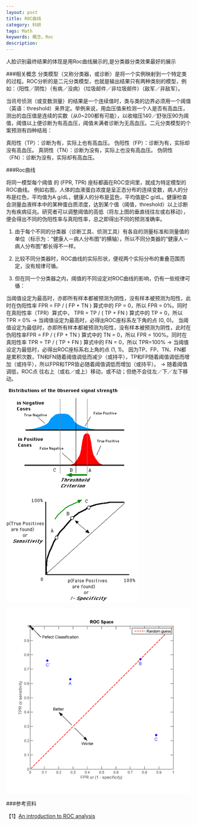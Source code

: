 ```yaml
---
layout: post
title: ROC曲线
category: 科研
tags: Math
keywords: 概念，Roc
description:
---
```

人脸识别最终结果的体现是用Roc曲线展示的,是分类器分类效果最好的展示

###相关概念
分类模型（又称分类器，或诊断）是将一个实例映射到一个特定类的过程。ROC分析的是二元分类模型，也就是输出结果只有两种类别的模型，例如：（阳性／阴性）（有病／没病）（垃圾邮件／非垃圾邮件）（敌军／非敌军）。

当讯号侦测（或变数测量）的结果是一个连续值时，类与类的边界必须用一个阈值（英语：threshold）来界定。举例来说，用血压值来检测一个人是否有高血压，测出的血压值是连续的实数（从0~200都有可能），以收缩压140／舒张压90为阈值，阈值以上便诊断为有高血压，阈值未满者诊断为无高血压。二元分类模型的个案预测有四种结局：

真阳性（TP）：诊断为有，实际上也有高血压。
伪阳性（FP）：诊断为有，实际却没有高血压。
真阴性（TN）：诊断为没有，实际上也没有高血压。
伪阴性（FN）：诊断为没有，实际却有高血压。

###Roc曲线

将同一模型每个阈值 的 (FPR, TPR) 座标都画在ROC空间里，就成为特定模型的ROC曲线。
例如右图，人体的血液蛋白浓度是呈正态分布的连续变数，病人的分布是红色，平均值为A g/dL，健康人的分布是蓝色，平均值是C g/dL。健康检查会测量血液样本中的某种蛋白质浓度，达到某个值（阈值，threshold）以上诊断为有疾病征兆。研究者可以调整阈值的高低（将左上图的垂直线往左或右移动），便会得出不同的伪阳性率与真阳性率，总之即得出不同的预测准确率。

1. 由于每个不同的分类器（诊断工具、侦测工具）有各自的测量标准和测量值的单位（标示为：“健康人－病人分布图”的横轴），所以不同分类器的“健康人－病人分布图”都长得不一样。

2. 比较不同分类器时，ROC曲线的实际形状，便视两个实际分布的重叠范围而定，没有规律可循。

3. 但在同一个分类器之内，阈值的不同设定对ROC曲线的影响，仍有一些规律可循：

当阈值设定为最高时，亦即所有样本都被预测为阴性，没有样本被预测为阳性，此时在伪阳性率 FPR = FP / ( FP + TN ) 算式中的 FP = 0，所以 FPR = 0%。同时在真阳性率（TPR）算式中， TPR = TP / ( TP + FN ) 算式中的 TP = 0，所以 TPR = 0%
→ 当阈值设定为最高时，必得出ROC座标系左下角的点 (0, 0)。
当阈值设定为最低时，亦即所有样本都被预测为阳性，没有样本被预测为阴性，此时在伪阳性率FPR = FP / ( FP + TN ) 算式中的 TN = 0，所以 FPR = 100%。同时在真阳性率 TPR = TP / ( TP + FN ) 算式中的 FN = 0，所以 TPR=100%
→ 当阈值设定为最低时，必得出ROC座标系右上角的点 (1, 1)。
因为TP、FP、TN、FN都是累积次数，TN和FN随着阈值调低而减少（或持平），TP和FP随着阈值调低而增加（或持平），所以FPR和TPR皆必随着阈值调低而增加（或持平）。
→ 随着阈值调低，ROC点 往右上（或右／或上）移动，或不动；但绝不会往左／下／左下移动。


![Alt text](/public/img/study/ROCfig.png)

![Alt text](/public/img/study/ROC_space-2.png)

###参考资料

【1】[An introduction to ROC analysis](https://cours.etsmtl.ca/sys828/REFS/A1/Fawcett_PRL2006.pdf)




